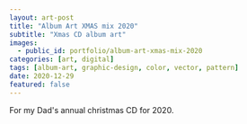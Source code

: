 ```yaml
---
layout: art-post
title: "Album Art XMAS mix 2020"
subtitle: "Xmas CD album art"
images:
  - public_id: portfolio/album-art-xmas-mix-2020
categories: [art, digital]
tags: [album-art, graphic-design, color, vector, pattern]
date: 2020-12-29
featured: false
---
```

For my Dad's annual christmas CD for 2020.